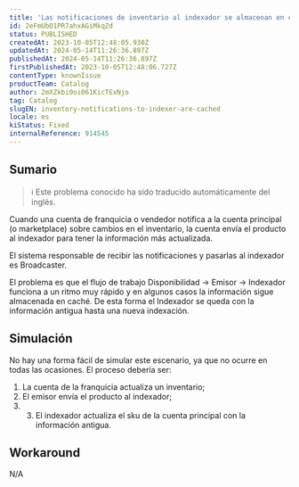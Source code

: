 ```yaml
---
title: 'Las notificaciones de inventario al indexador se almacenan en caché'
id: 2eFmUbO1PR7ahxAGiMkqZd
status: PUBLISHED
createdAt: 2023-10-05T12:48:05.930Z
updatedAt: 2024-05-14T11:26:36.897Z
publishedAt: 2024-05-14T11:26:36.897Z
firstPublishedAt: 2023-10-05T12:48:06.727Z
contentType: knownIssue
productTeam: Catalog
author: 2mXZkbi0oi061KicTExNjo
tag: Catalog
slugEN: inventory-notifications-to-indexer-are-cached
locale: es
kiStatus: Fixed
internalReference: 914545
---
```


## Sumario

>ℹ️ Este problema conocido ha sido traducido automáticamente del inglés.


Cuando una cuenta de franquicia o vendedor notifica a la cuenta principal (o marketplace) sobre cambios en el inventario, la cuenta envía el producto al indexador para tener la información más actualizada.

El sistema responsable de recibir las notificaciones y pasarlas al indexador es Broadcaster.

El problema es que el flujo de trabajo Disponibilidad -> Emisor -> Indexador funciona a un ritmo muy rápido y en algunos casos la información sigue almacenada en caché. De esta forma el Indexador se queda con la información antigua hasta una nueva indexación.


##

## Simulación


No hay una forma fácil de simular este escenario, ya que no ocurre en todas las ocasiones.
El proceso debería ser:

1. La cuenta de la franquicia actualiza un inventario;
2. El emisor envía el producto al indexador;
3. 3. El indexador actualiza el sku de la cuenta principal con la información antigua.



## Workaround


N/A





